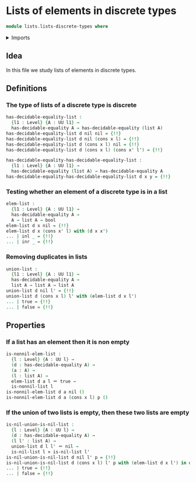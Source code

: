 # Lists of elements in discrete types

```agda
module lists.lists-discrete-types where
```

<details><summary>Imports</summary>

```agda
open import foundation.booleans
open import foundation.cartesian-product-types
open import foundation.coproduct-types
open import foundation.decidable-equality
open import foundation.decidable-types
open import foundation.dependent-pair-types
open import foundation.empty-types
open import foundation.function-types
open import foundation.identity-types
open import foundation.raising-universe-levels
open import foundation.unit-type
open import foundation.universe-levels

open import lists.lists
```

</details>

## Idea

In this file we study lists of elements in discrete types.

## Definitions

### The type of lists of a discrete type is discrete

```agda
has-decidable-equality-list :
  {l1 : Level} {A : UU l1} →
  has-decidable-equality A → has-decidable-equality (list A)
has-decidable-equality-list d nil nil = {!!}
has-decidable-equality-list d nil (cons x l) = {!!}
has-decidable-equality-list d (cons x l) nil = {!!}
has-decidable-equality-list d (cons x l) (cons x' l') = {!!}

has-decidable-equality-has-decidable-equality-list :
  {l1 : Level} {A : UU l1} →
  has-decidable-equality (list A) → has-decidable-equality A
has-decidable-equality-has-decidable-equality-list d x y = {!!}
```

### Testing whether an element of a discrete type is in a list

```agda
elem-list :
  {l1 : Level} {A : UU l1} →
  has-decidable-equality A →
  A → list A → bool
elem-list d x nil = {!!}
elem-list d x (cons x' l) with (d x x')
... | inl _ = {!!}
... | inr _ = {!!}
```

### Removing duplicates in lists

```agda
union-list :
  {l1 : Level} {A : UU l1} →
  has-decidable-equality A →
  list A → list A → list A
union-list d nil l' = {!!}
union-list d (cons x l) l' with (elem-list d x l')
... | true = {!!}
... | false = {!!}
```

## Properties

### If a list has an element then it is non empty

```agda
is-nonnil-elem-list :
  {l : Level} {A : UU l} →
  (d : has-decidable-equality A) →
  (a : A) →
  (l : list A) →
  elem-list d a l ＝ true →
  is-nonnil-list l
is-nonnil-elem-list d a nil ()
is-nonnil-elem-list d a (cons x l) p ()
```

### If the union of two lists is empty, then these two lists are empty

```agda
is-nil-union-is-nil-list :
  {l : Level} {A : UU l} →
  (d : has-decidable-equality A) →
  (l l' : list A) →
  union-list d l l' ＝ nil →
  is-nil-list l × is-nil-list l'
is-nil-union-is-nil-list d nil l' p = {!!}
is-nil-union-is-nil-list d (cons x l) l' p with (elem-list d x l') in q
... | true = {!!}
... | false = {!!}
```
